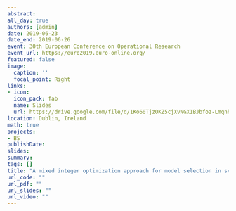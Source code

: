 ```yaml
---
abstract:
all_day: true
authors: [admin]
date: 2019-06-23
date_end: 2019-06-26
event: 30th European Conference on Operational Research
event_url: https://euro2019.euro-online.org/
featured: false
image:
  caption: ''
  focal_point: Right
links:
- icon: 
  icon_pack: fab
  name: Slides
  url: https://drive.google.com/file/d/1Ko60TjzOKZ5cjXvNGX1BJbfoz-Lmqnhr/view?usp=sharing
location: Dublin, Ireland
math: true
projects:
- BS
publishDate: 
slides: 
summary: 
tags: []
title: "A mixed integer optimization approach for model selection in screening experiments"
url_code: ""
url_pdf: ""
url_slides: ""
url_video: ""
---
```


